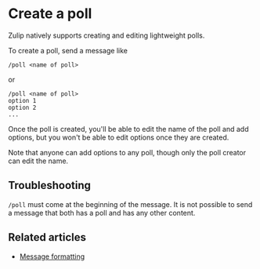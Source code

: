 # Create a poll

Zulip natively supports creating and editing lightweight polls.

To create a poll, send a message like
```
/poll <name of poll>
```
or
```
/poll <name of poll>
option 1
option 2
...
```

Once the poll is created, you'll be able to edit the name of the poll and
add options, but you won't be able to edit options once they are created.

Note that anyone can add options to any poll, though only the poll creator
can edit the name.

## Troubleshooting

`/poll` must come at the beginning of the message. It is not possible to
send a message that both has a poll and has any other content.

## Related articles

* [Message formatting](/help/format-your-message-using-markdown)
